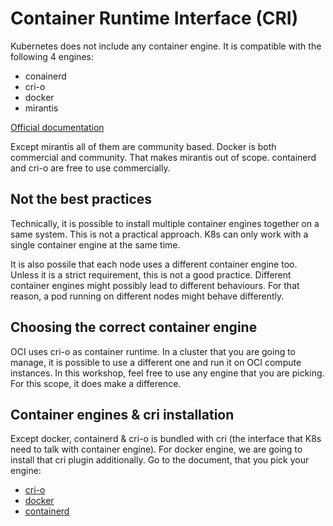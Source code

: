 # Container Runtime Interface (CRI)
Kubernetes does not include any container engine. It is compatible with the following 4 engines:
- conainerd
- cri-o
- docker
- mirantis

[Official documentation](https://kubernetes.io/docs/setup/production-environment/container-runtimes/)

Except mirantis all of them are community based. Docker is both commercial and community. That makes mirantis out of scope. containerd and cri-o are free to use commercially.

## Not the best practices
Technically, it is possible to install multiple container engines together on a same system. This is not a practical approach. K8s can only work with a single container engine at the same time.

It is also possile that each node uses a different container engine too. Unless it is a strict requirement, this is not a good practice. Different container engines might possibly lead to different behaviours. For that reason, a pod running on different nodes might behave differently.

## Choosing the correct container engine
OCI uses cri-o as container runtime. In a cluster that you are going to manage, it is possible to use a different one and run it on OCI compute instances. In this workshop, feel free to use any engine that you are picking. For this scope, it does make a difference.

## Container engines & cri installation
Except docker, containerd & cri-o is bundled with cri (the interface that K8s need to talk with container engine). For docker engine, we are going to install that cri plugin additionally. Go to the document, that you pick your engine:

- [cri-o](./cri-o.md)
- [docker](./docker.md)
- [containerd](./containerd.md)